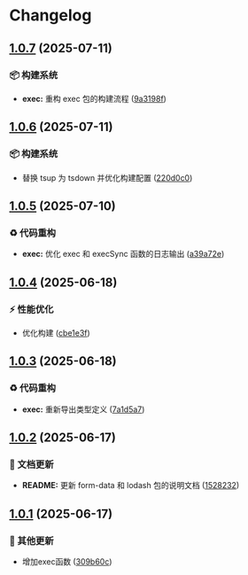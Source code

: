 # Changelog

## [1.0.7](https://github.com/CandriaJS/core-lib/compare/exec-v1.0.6...exec-v1.0.7) (2025-07-11)


### 📦️ 构建系统

* **exec:** 重构 exec 包的构建流程 ([9a3198f](https://github.com/CandriaJS/core-lib/commit/9a3198f41d5dfe3379f24683b1b739e02ac64870))

## [1.0.6](https://github.com/CandriaJS/core-lib/compare/exec-v1.0.5...exec-v1.0.6) (2025-07-11)


### 📦️ 构建系统

* 替换 tsup 为 tsdown 并优化构建配置 ([220d0c0](https://github.com/CandriaJS/core-lib/commit/220d0c0413f5512862c6eafa0497f7610c3a0686))

## [1.0.5](https://github.com/CandriaJS/core-lib/compare/exec-v1.0.4...exec-v1.0.5) (2025-07-10)


### ♻️ 代码重构

* **exec:** 优化 exec 和 execSync 函数的日志输出 ([a39a72e](https://github.com/CandriaJS/core-lib/commit/a39a72e1be04a332bd43283a96ea009e6d763f79))

## [1.0.4](https://github.com/CandriaJS/core-lib/compare/exec-v1.0.3...exec-v1.0.4) (2025-06-18)


### ⚡️ 性能优化

* 优化构建 ([cbe1e3f](https://github.com/CandriaJS/core-lib/commit/cbe1e3ff2aaf061a5dbef1229dc4a809a8dc6c6b))

## [1.0.3](https://github.com/CandriaJS/core-lib/compare/exec-v1.0.2...exec-v1.0.3) (2025-06-18)


### ♻️ 代码重构

* **exec:** 重新导出类型定义 ([7a1d5a7](https://github.com/CandriaJS/core-lib/commit/7a1d5a70276f421d92170863a9aad09346f0db0a))

## [1.0.2](https://github.com/CandriaJS/core-lib/compare/exec-v1.0.1...exec-v1.0.2) (2025-06-17)


### 📝 文档更新

* **README:** 更新 form-data 和 lodash 包的说明文档 ([1528232](https://github.com/CandriaJS/core-lib/commit/1528232b54cc56b539f4ed5688baf003ccd6d6a0))

## [1.0.1](https://github.com/CandriaJS/core-lib/compare/exec-v1.0.0...exec-v1.0.1) (2025-06-17)


### 🔧 其他更新

* 增加exec函数 ([309b60c](https://github.com/CandriaJS/core-lib/commit/309b60c239f61303c3829ef740b46fb64d4da521))
